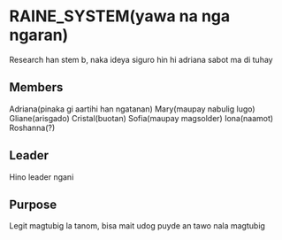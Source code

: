 # RAINE_SYSTEM(yawa na nga ngaran)
Research han stem b, naka ideya siguro hin hi adriana sabot ma di tuhay

## Members
Adriana(pinaka gi aartihi han ngatanan)
Mary(maupay nabulig lugo)
Gliane(arisgado)
Cristal(buotan)
Sofia(maupay magsolder)
Iona(naamot)
Roshanna(?)

## Leader
Hino leader ngani

## Purpose
Legit magtubig la tanom, bisa mait udog puyde an tawo nala magtubig
